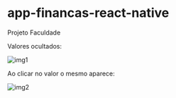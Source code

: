 # app-financas-react-native

Projeto Faculdade

Valores ocultados:

![img1](https://user-images.githubusercontent.com/73204469/190221427-8ce676d5-127c-4e9a-8362-3a547cbbcc68.png)

Ao clicar no valor o mesmo aparece:

![img2](https://user-images.githubusercontent.com/73204469/190221529-5a32ece2-4181-4959-890e-19df3ca26867.png)
